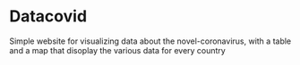 # Datacovid

Simple website for visualizing data about the novel-coronavirus, with a table and a map that disoplay the various data for every country

